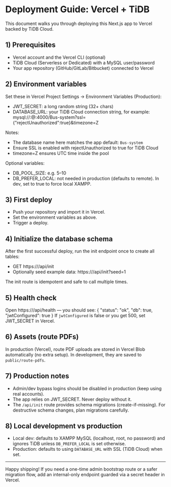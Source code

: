 # Deployment Guide: Vercel + TiDB

This document walks you through deploying this Next.js app to Vercel backed by TiDB Cloud.

## 1) Prerequisites
- Vercel account and the Vercel CLI (optional)
- TiDB Cloud (Serverless or Dedicated) with a MySQL user/password
- Your app repository (GitHub/GitLab/Bitbucket) connected to Vercel

## 2) Environment variables
Set these in Vercel Project Settings → Environment Variables (Production):

- JWT_SECRET: a long random string (32+ chars)
- DATABASE_URL: your TiDB Cloud connection string, for example:
  mysql://<user>:<password>@<host>:4000/Bus-system?ssl={"rejectUnauthorized":true}&timezone=Z

Notes:
- The database name here matches the app default: `Bus-system`
- Ensure SSL is enabled with rejectUnauthorized to true for TiDB Cloud
- timezone=Z ensures UTC time inside the pool

Optional variables:
- DB_POOL_SIZE: e.g. 5–10
- DB_PREFER_LOCAL: not needed in production (defaults to remote). In dev, set to true to force local XAMPP.

## 3) First deploy
- Push your repository and import it in Vercel.
- Set the environment variables as above.
- Trigger a deploy.

## 4) Initialize the database schema
After the first successful deploy, run the init endpoint once to create all tables:
- GET https://<your-vercel-domain>/api/init
- Optionally seed example data: https://<your-vercel-domain>/api/init?seed=1

The init route is idempotent and safe to call multiple times.

## 5) Health check
Open https://<your-vercel-domain>/api/health — you should see:
{
  "status": "ok",
  "db": true,
  "jwtConfigured": true
}
If `jwtConfigured` is false or you get 500, set JWT_SECRET in Vercel.

## 6) Assets (route PDFs)
In production (Vercel), route PDF uploads are stored in Vercel Blob automatically (no extra setup). In development, they are saved to `public/route-pdfs`.

## 7) Production notes
- Admin/dev bypass logins should be disabled in production (keep using real accounts).
- The app relies on JWT_SECRET. Never deploy without it.
- The `/api/init` route provides schema migrations (create-if-missing). For destructive schema changes, plan migrations carefully.

## 8) Local development vs production
- Local dev: defaults to XAMPP MySQL (localhost, root, no password) and ignores TiDB unless `DB_PREFER_LOCAL` is set otherwise.
- Production: defaults to using `DATABASE_URL` with SSL (TiDB Cloud) when set.

---
Happy shipping! If you need a one-time admin bootstrap route or a safer migration flow, add an internal-only endpoint guarded via a secret header in Vercel.
